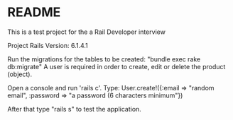 # README

This is a test project for the a Rail Developer interview

Project Rails Version: 6.1.4.1

Run the migrations for the tables to be created:
"bundle exec rake db:migrate" 
A user is required in order to create, edit or delete the product (object).

Open a console and run 'rails c'.
Type: User.create!({:email => "random email", :password => "a password (6 characters minimum"})        

After that type "rails s" to test the application.
